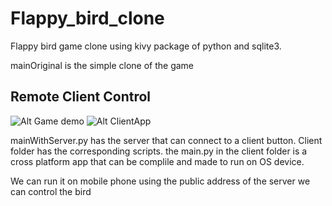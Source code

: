 # Flappy_bird_clone
Flappy bird game clone using kivy package of python and sqlite3.

mainOriginal is the simple clone of the game

## Remote Client Control

![Alt Game demo]('../Assets/game.png')
![Alt ClientApp]('../Assets/Client.png')

mainWithServer.py has the server that can connect to a
client button.
Client folder has the corresponding scripts.
the main.py in the client folder is a cross platform app
that can be complile and made to run on OS device.

We can run it on mobile phone using the public address of the server
we can control the bird
